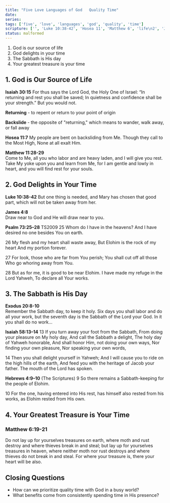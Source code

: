 ```yaml
---
title: "Five Love Languages of God   Quality Time"
date: 
series: 
tags: ['five', 'love', 'languages', 'god', 'quality', 'time']
scripture: ['', 'Luke 10:38-42', 'Hosea 11', 'Matthew 6', 'life\n2', 'James 4', 'Psalm 73', 'day\n4', 'Matthew 11', 'Exodus 20', 'Luke 10', 'Isaiah 58', 'time\n3', 'Matthew 6:19-21', 'Exodus 20:8-10', 'Matthew 11:28-29', 'Hebrews 4', 'Isaiah 30']
status: malformed
---
```




1. God is our source of life
2. God delights in your time
3. The Sabbath is His day
4. Your greatest treasure is your time

## 1. God is Our Source of Life

**Isaiah 30:15**
For thus says the Lord God, the Holy One of Israel: “In returning and rest you shall be saved; In quietness and confidence shall be your strength.” But you would not.

**Returning** - to repent or return to your point of origin

**Backslide** - the opposite of "returning," which means to wander, walk away, or fall away

**Hosea 11:7**
My people are bent on backsliding from Me. Though they call to the Most High, None at all exalt Him.

**Matthew 11:28-29**  
Come to Me, all you who labor and are heavy laden, and I will give you rest. Take My yoke upon you and learn from Me, for I am gentle and lowly in heart, and you will find rest for your souls.

## 2. God Delights in Your Time

**Luke 10:38-42**
But one thing is needed, and Mary has chosen that good part, which will not be taken away from her.

**James 4:8**  
Draw near to God and He will draw near to you.

**Psalm 73:25–28** TS2009
25 Whom do I have in the heavens? And I have desired no one besides You on earth. 

26 My flesh and my heart shall waste away, But Elohim is the rock of my heart And my portion forever. 

27 For look, those who are far from You perish; You shall cut off all those Who go whoring away from You. 

28 But as for me, it is good to be near Elohim. I have made my refuge in the Lord Yahweh, To declare all Your works.

## 3. The Sabbath is His Day

**Exodus 20:8-10**  
Remember the Sabbath day, to keep it holy. Six days you shall labor and do all your work, but the seventh day is the Sabbath of the Lord your God. In it you shall do no work…

**Isaiah 58:13–14**
13 If you turn away your foot from the Sabbath, From doing your pleasure on My holy day, And call the Sabbath a delight, The holy day of Yahweh honorable, And shall honor Him, not doing your own ways, Nor finding your own pleasure, Nor speaking your own words, 

14 Then you shall delight yourself in Yahweh; And I will cause you to ride on the high hills of the earth, And feed you with the heritage of Jacob your father. The mouth of the Lord has spoken.

**Hebrews 4:9–10** (The Scriptures)
9 So there remains a Sabbath-keeping for the people of Elohim. 

10 For the one, having entered into His rest, has himself also rested from his works, as Elohim rested from His own.

## 4. Your Greatest Treasure is Your Time

### **Matthew 6:19-21**
Do not lay up for yourselves treasures on earth, where moth and rust destroy and where thieves break in and steal; but lay up for yourselves treasures in heaven, where neither moth nor rust destroys and where thieves do not break in and steal. For where your treasure is, there your heart will be also.

## Closing Questions

- How can we prioritize quality time with God in a busy world? 
- What benefits come from consistently spending time in His presence?